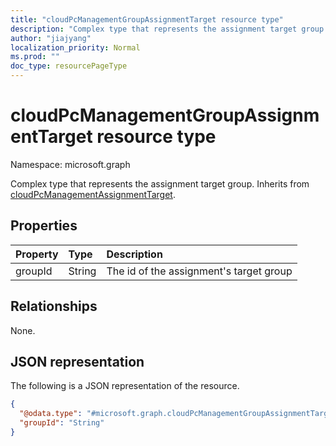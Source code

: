 ```yaml
---
title: "cloudPcManagementGroupAssignmentTarget resource type"
description: "Complex type that represents the assignment target group. Base type: CloudPcManagementAssignmentTarget"
author: "jiajyang"
localization_priority: Normal
ms.prod: ""
doc_type: resourcePageType
---
```


# cloudPcManagementGroupAssignmentTarget resource type

Namespace: microsoft.graph

Complex type that represents the assignment target group.
Inherits from [cloudPcManagementAssignmentTarget](../resources/cloudpcmanagementassignmenttarget.md).

## Properties

|Property|Type|Description|
|:---|:---|:---|
|groupId|String|The id of the assignment's target group|

## Relationships

None.

## JSON representation

The following is a JSON representation of the resource.
<!-- {
  "blockType": "resource",
  "baseType": "microsoft.graph.cloudPcManagementAssignmentTarget",
  "@odata.type": "microsoft.graph.cloudPcManagementGroupAssignmentTarget"
}
-->

``` json
{
  "@odata.type": "#microsoft.graph.cloudPcManagementGroupAssignmentTarget",
  "groupId": "String"
}
```
